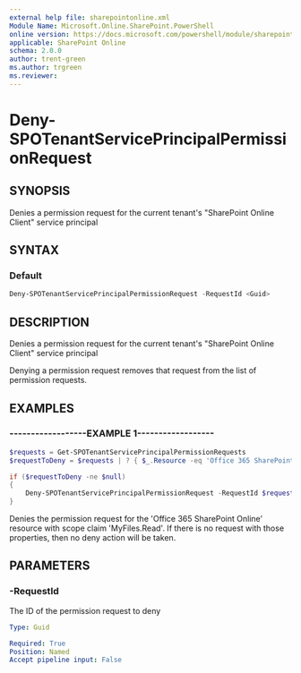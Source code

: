 ```yaml
---
external help file: sharepointonline.xml
Module Name: Microsoft.Online.SharePoint.PowerShell
online version: https://docs.microsoft.com/powershell/module/sharepoint-online/deny-spotenantserviceprincipalpermissionrequest
applicable: SharePoint Online
schema: 2.0.0
author: trent-green
ms.author: trgreen
ms.reviewer:
---
```


# Deny-SPOTenantServicePrincipalPermissionRequest

## SYNOPSIS

Denies a permission request for the current tenant's "SharePoint Online Client" service principal

## SYNTAX

### Default
```powershell
Deny-SPOTenantServicePrincipalPermissionRequest -RequestId <Guid>
```

## DESCRIPTION
Denies a permission request for the current tenant's "SharePoint Online Client" service principal

Denying a permission request removes that request from the list of permission requests.

## EXAMPLES

### ------------------EXAMPLE 1------------------
```powershell
$requests = Get-SPOTenantServicePrincipalPermissionRequests
$requestToDeny = $requests | ? { $_.Resource -eq 'Office 365 SharePoint Online' -and $_.Scope -eq 'MyFiles.Read' } | Select-Object -First 1

if ($requestToDeny -ne $null)
{
    Deny-SPOTenantServicePrincipalPermissionRequest -RequestId $requestToDeny.Id
}
```

Denies the permission request for the 'Office 365 SharePoint Online' resource with scope claim 'MyFiles.Read'.
If there is no request with those properties, then no deny action will be taken.

## PARAMETERS

### -RequestId
The ID of the permission request to deny

```yaml
Type: Guid

Required: True
Position: Named
Accept pipeline input: False
```
